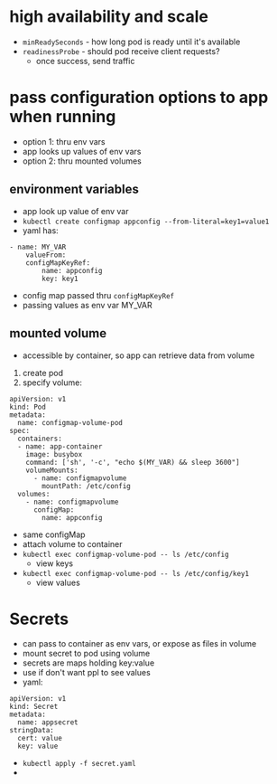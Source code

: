 # high availability and scale
- `minReadySeconds` - how long pod is ready until it's available
- `readinessProbe` - should pod receive client requests?
    - once success, send traffic

# pass configuration options to app when running
- option 1: thru env vars
- app looks up values of env vars
- option 2: thru mounted volumes

## environment variables

- app look up value of env var
- `kubectl create configmap appconfig --from-literal=key1=value1`
- yaml has:
```
- name: MY_VAR
    valueFrom:
    configMapKeyRef:
        name: appconfig
        key: key1
```
- config map passed thru `configMapKeyRef`
- passing values as env var MY_VAR

## mounted volume
- accessible by container, so app can retrieve data from volume
1. create pod
2. specify volume:
```
apiVersion: v1
kind: Pod
metadata:
  name: configmap-volume-pod
spec:
  containers:
  - name: app-container
    image: busybox
    command: ['sh', '-c', "echo $(MY_VAR) && sleep 3600"]
    volumeMounts:
      - name: configmapvolume
        mountPath: /etc/config
  volumes:
    - name: configmapvolume
      configMap:
        name: appconfig
```
- same configMap
- attach volume to container
- `kubectl exec configmap-volume-pod -- ls /etc/config`
    - view keys
- `kubectl exec configmap-volume-pod -- ls /etc/config/key1`
    - view values

# Secrets
- can pass to container as env vars, or expose as files in volume
- mount secret to pod using volume
- secrets are maps holding key:value
- use if don't want ppl to see values
- yaml:
```
apiVersion: v1
kind: Secret
metadata:
  name: appsecret
stringData:
  cert: value
  key: value
```
- `kubectl apply -f secret.yaml`
- 